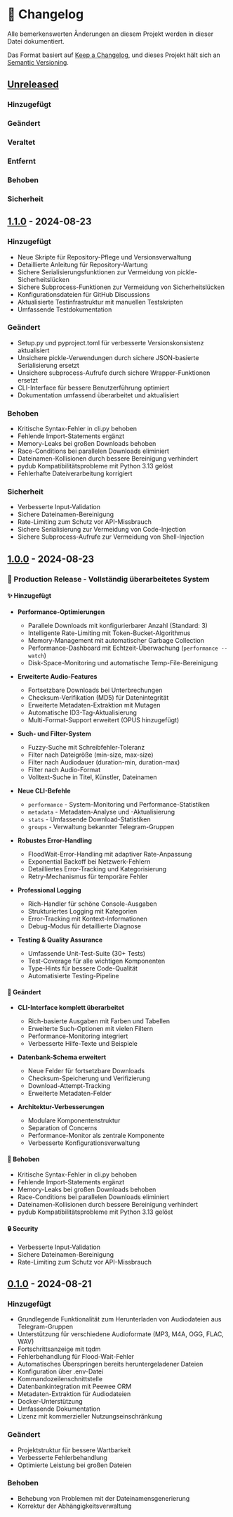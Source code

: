 # 📝 Changelog

Alle bemerkenswerten Änderungen an diesem Projekt werden in dieser Datei dokumentiert.

Das Format basiert auf [Keep a Changelog](https://keepachangelog.com/de/1.0.0/),
und dieses Projekt hält sich an [Semantic Versioning](https://semver.org/spec/v2.0.0.html).

## [Unreleased]

### Hinzugefügt

### Geändert

### Veraltet

### Entfernt

### Behoben

### Sicherheit

## [1.1.0] - 2024-08-23

### Hinzugefügt
- Neue Skripte für Repository-Pflege und Versionsverwaltung
- Detaillierte Anleitung für Repository-Wartung
- Sichere Serialisierungsfunktionen zur Vermeidung von pickle-Sicherheitslücken
- Sichere Subprocess-Funktionen zur Vermeidung von Sicherheitslücken
- Konfigurationsdateien für GitHub Discussions
- Aktualisierte Testinfrastruktur mit manuellen Testskripten
- Umfassende Testdokumentation

### Geändert
- Setup.py und pyproject.toml für verbesserte Versionskonsistenz aktualisiert
- Unsichere pickle-Verwendungen durch sichere JSON-basierte Serialisierung ersetzt
- Unsichere subprocess-Aufrufe durch sichere Wrapper-Funktionen ersetzt
- CLI-Interface für bessere Benutzerführung optimiert
- Dokumentation umfassend überarbeitet und aktualisiert

### Behoben
- Kritische Syntax-Fehler in cli.py behoben
- Fehlende Import-Statements ergänzt
- Memory-Leaks bei großen Downloads behoben
- Race-Conditions bei parallelen Downloads eliminiert
- Dateinamen-Kollisionen durch bessere Bereinigung verhindert
- pydub Kompatibilitätsprobleme mit Python 3.13 gelöst
- Fehlerhafte Dateiverarbeitung korrigiert

### Sicherheit
- Verbesserte Input-Validation
- Sichere Dateinamen-Bereinigung
- Rate-Limiting zum Schutz vor API-Missbrauch
- Sichere Serialisierung zur Vermeidung von Code-Injection
- Sichere Subprocess-Aufrufe zur Vermeidung von Shell-Injection

## [1.0.0] - 2024-08-23

### 🎉 Production Release - Vollständig überarbeitetes System

#### ✨ Hinzugefügt
- **Performance-Optimierungen**
  - Parallele Downloads mit konfigurierbarer Anzahl (Standard: 3)
  - Intelligente Rate-Limiting mit Token-Bucket-Algorithmus
  - Memory-Management mit automatischer Garbage Collection
  - Performance-Dashboard mit Echtzeit-Überwachung (`performance --watch`)
  - Disk-Space-Monitoring und automatische Temp-File-Bereinigung
  
- **Erweiterte Audio-Features**
  - Fortsetzbare Downloads bei Unterbrechungen
  - Checksum-Verifikation (MD5) für Datenintegrität
  - Erweiterte Metadaten-Extraktion mit Mutagen
  - Automatische ID3-Tag-Aktualisierung
  - Multi-Format-Support erweitert (OPUS hinzugefügt)
  
- **Such- und Filter-System**
  - Fuzzy-Suche mit Schreibfehler-Toleranz
  - Filter nach Dateigröße (min-size, max-size)
  - Filter nach Audiodauer (duration-min, duration-max)
  - Filter nach Audio-Format
  - Volltext-Suche in Titel, Künstler, Dateinamen
  
- **Neue CLI-Befehle**
  - `performance` - System-Monitoring und Performance-Statistiken
  - `metadata` - Metadaten-Analyse und -Aktualisierung
  - `stats` - Umfassende Download-Statistiken
  - `groups` - Verwaltung bekannter Telegram-Gruppen
  
- **Robustes Error-Handling**
  - FloodWait-Error-Handling mit adaptiver Rate-Anpassung
  - Exponential Backoff bei Netzwerk-Fehlern
  - Detailliertes Error-Tracking und Kategorisierung
  - Retry-Mechanismus für temporäre Fehler
  
- **Professional Logging**
  - Rich-Handler für schöne Console-Ausgaben
  - Strukturiertes Logging mit Kategorien
  - Error-Tracking mit Kontext-Informationen
  - Debug-Modus für detaillierte Diagnose
  
- **Testing & Quality Assurance**
  - Umfassende Unit-Test-Suite (30+ Tests)
  - Test-Coverage für alle wichtigen Komponenten
  - Type-Hints für bessere Code-Qualität
  - Automatisierte Testing-Pipeline

#### 🔄 Geändert
- **CLI-Interface komplett überarbeitet**
  - Rich-basierte Ausgaben mit Farben und Tabellen
  - Erweiterte Such-Optionen mit vielen Filtern
  - Performance-Monitoring integriert
  - Verbesserte Hilfe-Texte und Beispiele
  
- **Datenbank-Schema erweitert**
  - Neue Felder für fortsetzbare Downloads
  - Checksum-Speicherung und Verifizierung
  - Download-Attempt-Tracking
  - Erweiterte Metadaten-Felder
  
- **Architektur-Verbesserungen**
  - Modulare Komponentenstruktur
  - Separation of Concerns
  - Performance-Monitor als zentrale Komponente
  - Verbesserte Konfigurationsverwaltung

#### 🐛 Behoben
- Kritische Syntax-Fehler in cli.py behoben
- Fehlende Import-Statements ergänzt
- Memory-Leaks bei großen Downloads behoben
- Race-Conditions bei parallelen Downloads eliminiert
- Dateinamen-Kollisionen durch bessere Bereinigung verhindert
- pydub Kompatibilitätsprobleme mit Python 3.13 gelöst

#### 🔒 Security
- Verbesserte Input-Validation
- Sichere Dateinamen-Bereinigung
- Rate-Limiting zum Schutz vor API-Missbrauch

## [0.1.0] - 2024-08-21

### Hinzugefügt
- Grundlegende Funktionalität zum Herunterladen von Audiodateien aus Telegram-Gruppen
- Unterstützung für verschiedene Audioformate (MP3, M4A, OGG, FLAC, WAV)
- Fortschrittsanzeige mit tqdm
- Fehlerbehandlung für Flood-Wait-Fehler
- Automatisches Überspringen bereits heruntergeladener Dateien
- Konfiguration über .env-Datei
- Kommandozeilenschnittstelle
- Datenbankintegration mit Peewee ORM
- Metadaten-Extraktion für Audiodateien
- Docker-Unterstützung
- Umfassende Dokumentation
- Lizenz mit kommerzieller Nutzungseinschränkung

### Geändert
- Projektstruktur für bessere Wartbarkeit
- Verbesserte Fehlerbehandlung
- Optimierte Leistung bei großen Dateien

### Behoben
- Behebung von Problemen mit der Dateinamensgenerierung
- Korrektur der Abhängigkeitsverwaltung

[Unreleased]: https://github.com/Elpablo777/Telegram-Audio-Downloader/compare/v1.1.0...HEAD
[1.1.0]: https://github.com/Elpablo777/Telegram-Audio-Downloader/releases/tag/v1.1.0
[1.0.0]: https://github.com/Elpablo777/Telegram-Audio-Downloader/releases/tag/v1.0.0
[0.1.0]: https://github.com/Elpablo777/Telegram-Audio-Downloader/releases/tag/v0.1.0